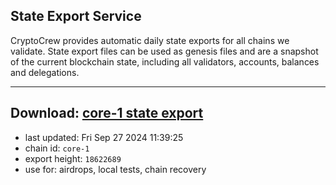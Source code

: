 ## State Export Service
CryptoCrew provides automatic daily state exports for all chains we validate. State export files can be used as genesis files and are a snapshot of the current blockchain state, including all validators, accounts, balances and delegations.

---
**Download: [core-1 state export](https://dl-eu2.ccvalidators.com/SERVICE/persistence/core-1_export_18622689.json)**
---

- last updated: Fri Sep 27 2024 11:39:25
- chain id: `core-1`
- export height: `18622689`
- use for: airdrops, local tests, chain recovery
